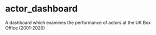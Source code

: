 # actor_dashboard
A dashboard which examines the performance of actors at the UK Box Office (2001-2020)
